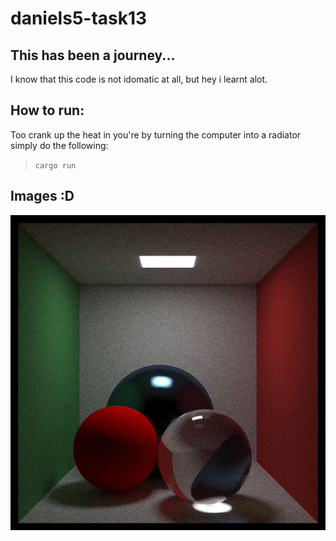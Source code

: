 # daniels5-task13

## This has been a journey...
I know that this code is not idomatic at all, but hey i learnt alot.

## How to run:
Too crank up the heat in you're by turning the computer into a radiator simply do the following:
> `cargo run`
## Images :D
![alt text](https://github.com/IndaPlus22/daniels5-task13/blob/main/Final.jpg?raw=true)
